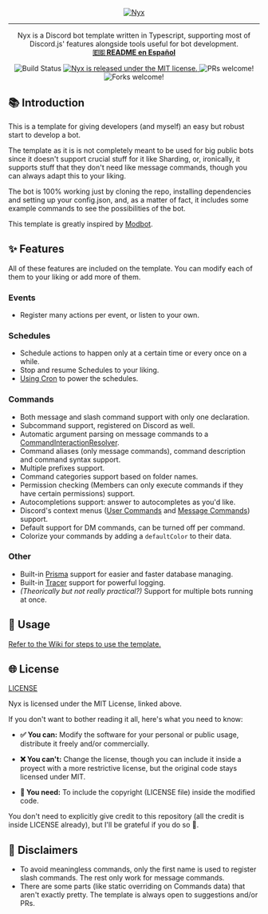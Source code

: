 <p align="center">
  <a href="#">
    <img alt="Nyx" src="https://cdn.discordapp.com/attachments/707047887200321609/963261054249492490/nyx.png"/>
  </a>
</p>

---

<p align="center">
  Nyx is a Discord bot template written in Typescript, supporting most of Discord.js' features alongside tools useful for bot development.
  <br>
  <a href = "https://github.com/Amgelo563/nyx/blob/main/README_es.md"><b>🇪🇸 README en Español</b></a>
</p>

<p align="center">
  <img src="https://img.shields.io/github/workflow/status/Amgelo563/nyx/Build?logo=github&style=for-the-badge" alt="Build Status" />
  <a href="https://github.com/Amgelo563/nyx/blob/main/LICENSE">
    <img src="https://img.shields.io/badge/license-MIT-blue.svg?style=for-the-badge" alt="Nyx is released under the MIT license." />
  </a>
  <img src="https://img.shields.io/badge/PRs-welcome-brightgreen.svg?style=for-the-badge" alt="PRs welcome!" />
  <img src="https://img.shields.io/badge/Forks-welcome-brightgreen.svg?style=for-the-badge" alt="Forks welcome!" />
</p>

## 📚 Introduction
This is a template for giving developers (and myself) an easy but robust start to develop a bot.

The template as it is is not completely meant to be used for big public bots since it doesn't support crucial stuff for it like Sharding, or, ironically, it supports stuff that they don't need like message commands, though you can always adapt this to your liking.

The bot is 100% working just by cloning the repo, installing dependencies and setting up your config.json, and, as a matter of fact, it includes some example commands to see the possibilities of the bot.

This template is greatly inspired by [Modbot](https://github.com/aternosorg/modbot).

## ✨ Features
All of these features are included on the template. You can modify each of them to your liking or add more of them.

### Events
* Register many actions per event, or listen to your own.

### Schedules
* Schedule actions to happen only at a certain time or every once on a while.
* Stop and resume Schedules to your liking.
* [Using Cron](https://crontab.guru/) to power the schedules.

### Commands
* Both message and slash command support with only one declaration.
* Subcommand support, registered on Discord as well.
* Automatic argument parsing on message commands to a [CommandInteractionResolver](https://discord.js.org/#/docs/main/stable/class/CommandInteractionOptionResolver).
* Command aliases (only message commands), command description and command syntax support.
* Multiple prefixes support.
* Command categories support based on folder names.
* Permission checking (Members can only execute commands if they have certain permissions) support.
* Autocompletions support: answer to autocompletes as you'd like.
* Discord's context menus ([User Commands](https://discord.com/developers/docs/interactions/application-commands#user-commands) and [Message Commands](https://discord.com/developers/docs/interactions/application-commands#message-commands)) support.
* Default support for DM commands, can be turned off per command.
* Colorize your commands by adding a `defaultColor` to their data.

### Other
* Built-in [Prisma](https://www.prisma.io/) support for easier and faster database managing.
* Built-in [Tracer](https://www.npmjs.com/package/tracer) support for powerful logging.
* *(Theorically but not really practical?)* Support for multiple bots running at once.

## 📖 Usage
[Refer to the Wiki for steps to use the template.](https://github.com/Amgelo563/nyx/wiki)

## 🌐 License

[LICENSE](https://github.com/Amgelo563/nyx/blob/main/LICENSE)

Nyx is licensed under the MIT License, linked above.

If you don't want to bother reading it all, here's what you need to know:

* **✅ You can:** Modify the software for your personal or public usage, distribute it freely and/or commercially.

* **❌ You can't:** Change the license, though you can include it inside a proyect with a more restrictive license, but the original code stays licensed under MIT.

* **📝 You need:** To include the copyright (LICENSE file) inside the modified code.

You don't need to explicitly give credit to this repository (all the credit is inside LICENSE already), but I'll be grateful if you do so 💙.

## 🚧 Disclaimers
* To avoid meaningless commands, only the first name is used to register slash commands. The rest only work for message commands.
* There are some parts (like static overriding on Commands data) that aren't exactly pretty. The template is always open to suggestions and/or PRs.
